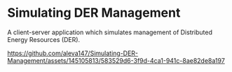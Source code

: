 # Simulating DER Management
 A client-server application which simulates management of Distributed Energy Resources (DER).

https://github.com/aleva147/Simulating-DER-Management/assets/145105813/583529d6-3f9d-4ca1-941c-8ae82de8a197

